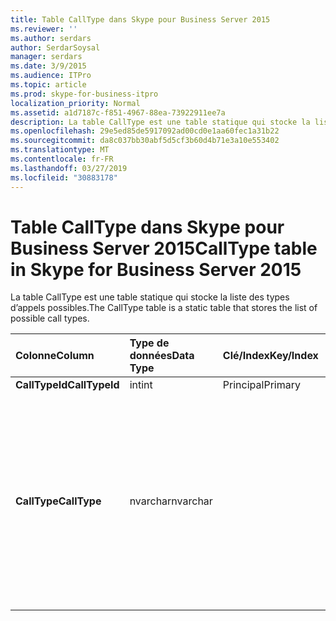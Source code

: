 ```yaml
---
title: Table CallType dans Skype pour Business Server 2015
ms.reviewer: ''
ms.author: serdars
author: SerdarSoysal
manager: serdars
ms.date: 3/9/2015
ms.audience: ITPro
ms.topic: article
ms.prod: skype-for-business-itpro
localization_priority: Normal
ms.assetid: a1d7187c-f851-4967-88ea-73922911ee7a
description: La table CallType est une table statique qui stocke la liste des types d’appels possibles.
ms.openlocfilehash: 29e5ed85de5917092ad00cd0e1aa60fec1a31b22
ms.sourcegitcommit: da8c037bb30abf5d5cf3b60d4b71e3a10e553402
ms.translationtype: MT
ms.contentlocale: fr-FR
ms.lasthandoff: 03/27/2019
ms.locfileid: "30883178"
---
```

# <a name="calltype-table-in-skype-for-business-server-2015"></a><span data-ttu-id="38674-103">Table CallType dans Skype pour Business Server 2015</span><span class="sxs-lookup"><span data-stu-id="38674-103">CallType table in Skype for Business Server 2015</span></span>
 
<span data-ttu-id="38674-104">La table CallType est une table statique qui stocke la liste des types d’appels possibles.</span><span class="sxs-lookup"><span data-stu-id="38674-104">The CallType table is a static table that stores the list of possible call types.</span></span>
  
|<span data-ttu-id="38674-105">**Colonne**</span><span class="sxs-lookup"><span data-stu-id="38674-105">**Column**</span></span>|<span data-ttu-id="38674-106">**Type de données**</span><span class="sxs-lookup"><span data-stu-id="38674-106">**Data Type**</span></span>|<span data-ttu-id="38674-107">**Clé/Index**</span><span class="sxs-lookup"><span data-stu-id="38674-107">**Key/Index**</span></span>|<span data-ttu-id="38674-108">**Détails**</span><span class="sxs-lookup"><span data-stu-id="38674-108">**Details**</span></span>|
|:-----|:-----|:-----|:-----|
|<span data-ttu-id="38674-109">**CallTypeId**</span><span class="sxs-lookup"><span data-stu-id="38674-109">**CallTypeId**</span></span> <br/> |<span data-ttu-id="38674-110">int</span><span class="sxs-lookup"><span data-stu-id="38674-110">int</span></span>  <br/> |<span data-ttu-id="38674-111">Principal</span><span class="sxs-lookup"><span data-stu-id="38674-111">Primary</span></span>  <br/> ||
|<span data-ttu-id="38674-112">**CallType**</span><span class="sxs-lookup"><span data-stu-id="38674-112">**CallType**</span></span> <br/> |<span data-ttu-id="38674-113">nvarchar</span><span class="sxs-lookup"><span data-stu-id="38674-113">nvarchar</span></span>  <br/> || <span data-ttu-id="38674-114">Valeurs autorisées :</span><span class="sxs-lookup"><span data-stu-id="38674-114">Allowed values:</span></span> <br/>  <span data-ttu-id="38674-115">0 : inconnu</span><span class="sxs-lookup"><span data-stu-id="38674-115">0 -- Unknown</span></span> <br/>  <span data-ttu-id="38674-116">1 - pic</span><span class="sxs-lookup"><span data-stu-id="38674-116">1 - Instant Messaging</span></span> <br/>  <span data-ttu-id="38674-117">2 : Partage d’application</span><span class="sxs-lookup"><span data-stu-id="38674-117">2 -- Application Sharing</span></span> <br/>  <span data-ttu-id="38674-118">3--audio</span><span class="sxs-lookup"><span data-stu-id="38674-118">3 -- Audio</span></span> <br/>  <span data-ttu-id="38674-119">4 - audio et vidéo</span><span class="sxs-lookup"><span data-stu-id="38674-119">4 - Audio and Video</span></span> <br/>  <span data-ttu-id="38674-120">5 - transfert de fichiers</span><span class="sxs-lookup"><span data-stu-id="38674-120">5 - File Transfer</span></span> <br/> |
   

